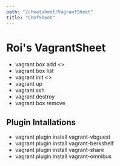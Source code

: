 ```yaml
---
path: "/cheatsheet/VagrantSheet"
title: "ChefSheet"
---
```


Roi's VagrantSheet
==================

- vagrant box add <>
- vagrant box list
- vagrant init <>
- vagrant up
- vagrant ssh
- vagrant destroy
- vagrant box remove
## Plugin Intallations
- vagrant plugin install vagrant-vbguest
- vagrant plugin install vagrant-berkshelf
- vagrant plugin install vagrant-share
- vagrant plugin install vagrant-omnibus
